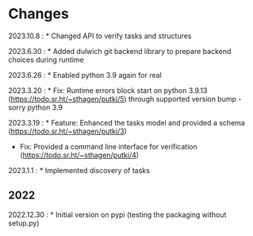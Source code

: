 # Changes

2023.10.8
:    * Changed API to verify tasks and structures

2023.6.30
:    * Added dulwich git backend library to prepare backend choices during runtime

2023.6.26
:    * Enabled python 3.9 again for real

2023.3.20
:    * Fix: Runtime errors block start on python 3.9.13 (<https://todo.sr.ht/~sthagen/putki/5>) through supported version bump - sorry python 3.9

2023.3.19
:    * Feature: Enhanced the tasks model and provided a schema (<https://todo.sr.ht/~sthagen/putki/3>)
* Fix: Provided a command line interface for verification (<https://todo.sr.ht/~sthagen/putki/4>)

2023.1.1
:    * Implemented discovery of tasks

## 2022

2022.12.30
:    * Initial version on pypi (testing the packaging without setup.py)
